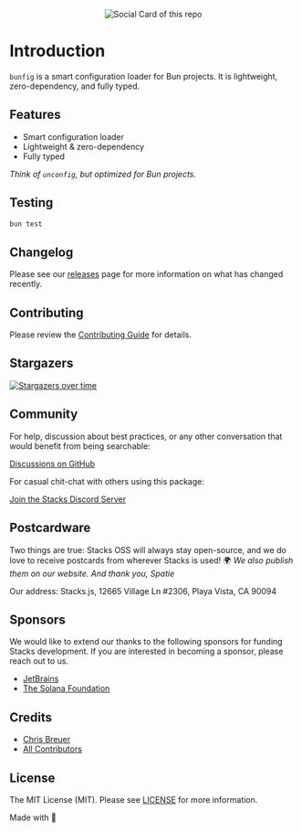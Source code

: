 <p align="center"><img src="https://github.com/stacksjs/bunfig/blob/main/.github/art/cover.png?raw=true" alt="Social Card of this repo"></p>

# Introduction

`bunfig` is a smart configuration loader for Bun projects. It is lightweight, zero-dependency, and fully typed.

## Features

- Smart configuration loader
- Lightweight & zero-dependency
- Fully typed

_Think of `unconfig`, but optimized for Bun projects._

## Testing

```bash
bun test
```

## Changelog

Please see our [releases](https://github.com/stacksjs/stacks/releases) page for more information on what has changed recently.

## Contributing

Please review the [Contributing Guide](https://github.com/stacksjs/contributing) for details.

## Stargazers

[![Stargazers over time](https://starchart.cc/stacksjs/bunfig.svg?variant=adaptive)](https://starchart.cc/stacksjs/bunfig)

## Community

For help, discussion about best practices, or any other conversation that would benefit from being searchable:

[Discussions on GitHub](https://github.com/stacksjs/stacks/discussions)

For casual chit-chat with others using this package:

[Join the Stacks Discord Server](https://discord.gg/stacksjs)

## Postcardware

Two things are true: Stacks OSS will always stay open-source, and we do love to receive postcards from wherever Stacks is used! 🌍 _We also publish them on our website. And thank you, Spatie_

Our address: Stacks.js, 12665 Village Ln #2306, Playa Vista, CA 90094

## Sponsors

We would like to extend our thanks to the following sponsors for funding Stacks development. If you are interested in becoming a sponsor, please reach out to us.

- [JetBrains](https://www.jetbrains.com/)
- [The Solana Foundation](https://solana.com/)

## Credits

- [Chris Breuer](https://github.com/chrisbbreuer)
- [All Contributors](https://github.com/stacksjs/bunfig/contributors)

## License

The MIT License (MIT). Please see [LICENSE](https://github.com/stacksjs/bunfig/tree/main/LICENSE.md) for more information.

Made with 💙
